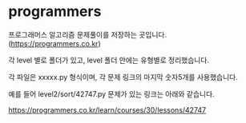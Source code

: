 # programmers
프로그래머스 알고리즘 문제풀이를 저장하는 곳입니다. (https://programmers.co.kr)

각 level 별로 폴더가 있고, level 폴더 안에는 유형별로 정리했습니다.

각 파일은 xxxxx.py 형식이며, 각 문제 링크의 마지막 숫자5개를 사용했습니다.

예를 들어 level2/sort/42747.py 문제가 있는 링크는 아래와 같습니다. 

https://programmers.co.kr/learn/courses/30/lessons/42747
